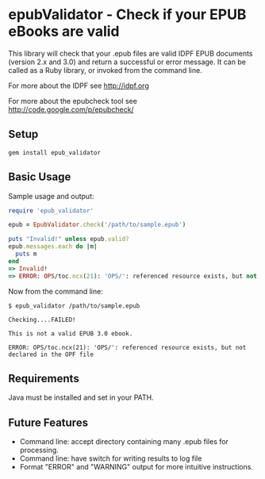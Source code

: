 # epubValidator - Check if your EPUB eBooks are valid

This library will check that your .epub files are valid IDPF EPUB documents (version 2.x and 3.0) and return a successful or error message. It can be called as a Ruby library, or invoked from the command line.

For more about the IDPF see http://idpf.org

For more about the epubcheck tool see http://code.google.com/p/epubcheck/


## Setup

```
gem install epub_validator
```

## Basic Usage

Sample usage and output:

``` ruby
require 'epub_validator'

epub = EpubValidator.check('/path/to/sample.epub')

puts "Invalid!" unless epub.valid?
epub.messages.each do |m|
  puts m
end
=> Invalid!
=> ERROR: OPS/toc.ncx(21): 'OPS/': referenced resource exists, but not declared in the OPF file
```

Now from the command line:

``` terminal
$ epub_validator /path/to/sample.epub

Checking....FAILED!

This is not a valid EPUB 3.0 ebook.

ERROR: OPS/toc.ncx(21): 'OPS/': referenced resource exists, but not declared in the OPF file
```


## Requirements

Java must be installed and set in your PATH.

## Future Features

* Command line: accept directory containing many .epub files for processing.
* Command line: have switch for writing results to log file
* Format "ERROR" and "WARNING" output for more intuitive instructions.
